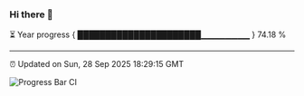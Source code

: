 ### Hi there 👋

⏳ Year progress { ██████████████████████▁▁▁▁▁▁▁▁ } 74.18 %

---

⏰ Updated on Sun, 28 Sep 2025 18:29:15 GMT

![Progress Bar CI](https://github.com/ZhaoGui/ZhaoGui/workflows/Progress%20Bar%20CI/badge.svg)
